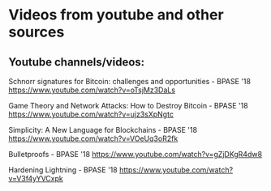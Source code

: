 # Videos from youtube and other sources


## Youtube channels/videos:

Schnorr signatures for Bitcoin: challenges and opportunities - BPASE '18 https://www.youtube.com/watch?v=oTsjMz3DaLs

Game Theory and Network Attacks: How to Destroy Bitcoin - BPASE '18 https://www.youtube.com/watch?v=ujz3sXpNgtc

Simplicity: A New Language for Blockchains - BPASE '18 https://www.youtube.com/watch?v=VOeUq3oR2fk

Bulletproofs - BPASE '18 https://www.youtube.com/watch?v=gZjDKgR4dw8

Hardening Lightning - BPASE '18 https://www.youtube.com/watch?v=V3f4yYVCxpk
